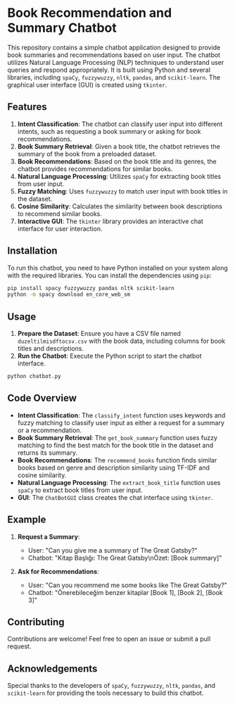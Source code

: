 # Book Recommendation and Summary Chatbot

This repository contains a simple chatbot application designed to provide book summaries and recommendations based on user input. The chatbot utilizes Natural Language Processing (NLP) techniques to understand user queries and respond appropriately. It is built using Python and several libraries, including `spaCy`, `fuzzywuzzy`, `nltk`, `pandas`, and `scikit-learn`. The graphical user interface (GUI) is created using `tkinter`.

## Features

1. **Intent Classification**: The chatbot can classify user input into different intents, such as requesting a book summary or asking for book recommendations.
2. **Book Summary Retrieval**: Given a book title, the chatbot retrieves the summary of the book from a preloaded dataset.
3. **Book Recommendations**: Based on the book title and its genres, the chatbot provides recommendations for similar books.
4. **Natural Language Processing**: Utilizes `spaCy` for extracting book titles from user input.
5. **Fuzzy Matching**: Uses `fuzzywuzzy` to match user input with book titles in the dataset.
6. **Cosine Similarity**: Calculates the similarity between book descriptions to recommend similar books.
7. **Interactive GUI**: The `tkinter` library provides an interactive chat interface for user interaction.

## Installation

To run this chatbot, you need to have Python installed on your system along with the required libraries. You can install the dependencies using `pip`:

```bash
pip install spacy fuzzywuzzy pandas nltk scikit-learn
python -m spacy download en_core_web_sm
```

## Usage

1. **Prepare the Dataset**: Ensure you have a CSV file named `duzeltilmisdftocsv.csv` with the book data, including columns for book titles and descriptions.
2. **Run the Chatbot**: Execute the Python script to start the chatbot interface.

```bash
python chatbot.py
```

## Code Overview

- **Intent Classification**: The `classify_intent` function uses keywords and fuzzy matching to classify user input as either a request for a summary or a recommendation.
- **Book Summary Retrieval**: The `get_book_summary` function uses fuzzy matching to find the best match for the book title in the dataset and returns its summary.
- **Book Recommendations**: The `recommend_books` function finds similar books based on genre and description similarity using TF-IDF and cosine similarity.
- **Natural Language Processing**: The `extract_book_title` function uses `spaCy` to extract book titles from user input.
- **GUI**: The `ChatBotGUI` class creates the chat interface using `tkinter`.

## Example

1. **Request a Summary**:
   - User: "Can you give me a summary of The Great Gatsby?"
   - Chatbot: "Kitap Başlığı: The Great Gatsby\nÖzet: [Book summary]"

2. **Ask for Recommendations**:
   - User: "Can you recommend me some books like The Great Gatsby?"
   - Chatbot: "Önerebileceğim benzer kitaplar [Book 1], [Book 2], [Book 3]"


## Contributing

Contributions are welcome! Feel free to open an issue or submit a pull request.

## Acknowledgements

Special thanks to the developers of `spaCy`, `fuzzywuzzy`, `nltk`, `pandas`, and `scikit-learn` for providing the tools necessary to build this chatbot.

